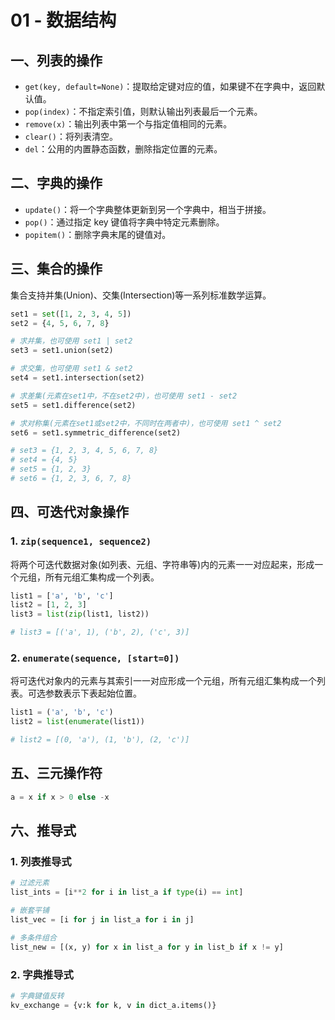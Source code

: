 # 01 - 数据结构

## 一、列表的操作

- `get(key, default=None)`：提取给定键对应的值，如果键不在字典中，返回默认值。
- `pop(index)`：不指定索引值，则默认输出列表最后一个元素。
- `remove(x)`：输出列表中第一个与指定值相同的元素。
- `clear()`：将列表清空。
- `del`：公用的内置静态函数，删除指定位置的元素。

## 二、字典的操作

- `update()`：将一个字典整体更新到另一个字典中，相当于拼接。
- `pop()`：通过指定 key 键值将字典中特定元素删除。
- `popitem()`：删除字典末尾的键值对。

## 三、集合的操作

集合支持并集(Union)、交集(Intersection)等一系列标准数学运算。

```python
set1 = set([1, 2, 3, 4, 5])
set2 = {4, 5, 6, 7, 8}

# 求并集，也可使用 set1 | set2
set3 = set1.union(set2)

# 求交集，也可使用 set1 & set2
set4 = set1.intersection(set2)

# 求差集(元素在set1中，不在set2中)，也可使用 set1 - set2
set5 = set1.difference(set2)

# 求对称集(元素在set1或set2中，不同时在两者中)，也可使用 set1 ^ set2
set6 = set1.symmetric_difference(set2)

# set3 = {1, 2, 3, 4, 5, 6, 7, 8}
# set4 = {4, 5}
# set5 = {1, 2, 3}
# set6 = {1, 2, 3, 6, 7, 8}
```

## 四、可迭代对象操作

### 1. `zip(sequence1, sequence2)`

将两个可迭代数据对象(如列表、元组、字符串等)内的元素一一对应起来，形成一个元组，所有元组汇集构成一个列表。

```python
list1 = ['a', 'b', 'c']
list2 = [1, 2, 3]
list3 = list(zip(list1, list2))

# list3 = [('a', 1), ('b', 2), ('c', 3)]
```

### 2. `enumerate(sequence, [start=0])`

将可迭代对象内的元素与其索引一一对应形成一个元组，所有元组汇集构成一个列表。可选参数表示下表起始位置。

```python
list1 = ('a', 'b', 'c')
list2 = list(enumerate(list1))

# list2 = [(0, 'a'), (1, 'b'), (2, 'c')]
```

## 五、三元操作符

```python
a = x if x > 0 else -x
```

## 六、推导式

### 1. 列表推导式

```python
# 过滤元素
list_ints = [i**2 for i in list_a if type(i) == int]

# 嵌套平铺
list_vec = [i for j in list_a for i in j]

# 多条件组合
list_new = [(x, y) for x in list_a for y in list_b if x != y]
```

### 2. 字典推导式

```python
# 字典键值反转
kv_exchange = {v:k for k, v in dict_a.items()}
```
